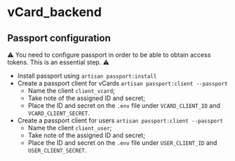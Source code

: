 # vCard_backend

## Passport configuration

⚠️ You need to configure passport in order to be able to obtain access tokens. This is an essential step. ⚠️

- Install passport using `artisan passport:install`
- Create a passport client for vCards `artisan passport:client --passport`
    - Name the client `client_vcard`;
    - Take note of the assigned ID and secret;
    - Place the ID and secret on the `.env` file under `VCARD_CLIENT_ID` and `VCARD_CLIENT_SECRET`.
- Create a passport client for users `artisan passport:client --passport`
    - Name the client `client_user`;
    - Take note of the assigned ID and secret;
    - Place the ID and secret on the `.env` file under `USER_CLIENT_ID` and `USER_CLIENT_SECRET`.